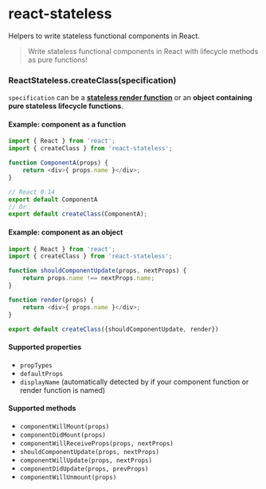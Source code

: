 # react-stateless

Helpers to write stateless functional components in React.

> Write stateless functional components in React with lifecycle methods as pure functions!


### ReactStateless.createClass(specification)

`specification` can be a __[stateless render function](https://facebook.github.io/react/blog/2015/10/07/react-v0.14.html#stateless-functional-components)__
or an __object containing pure stateless lifecycle functions__.

#### Example: component as a function

```javascript
import { React } from 'react';
import { createClass } from 'react-stateless';

function ComponentA(props) {
    return <div>{ props.name }</div>;
}

// React 0.14
export default ComponentA
// Or
export default createClass(ComponentA);
```

#### Example: component as an object

```javascript
import { React } from 'react';
import { createClass } from 'react-stateless';

function shouldComponentUpdate(props, nextProps) {
    return props.name !== nextProps.name;
}

function render(props) {
    return <div>{ props.name }</div>;
}

export default createClass({shouldComponentUpdate, render})
```

#### Supported properties

- `propTypes`
- `defaultProps`
- `displayName` (automatically detected by if your component function or render function is named)

#### Supported methods

- `componentWillMount(props)`
- `componentDidMount(props)`
- `componentWillReceiveProps(props, nextProps)`
- `shouldComponentUpdate(props, nextProps)`
- `componentWillUpdate(props, nextProps)`
- `componentDidUpdate(props, prevProps)`
- `componentWillUnmount(props)`
